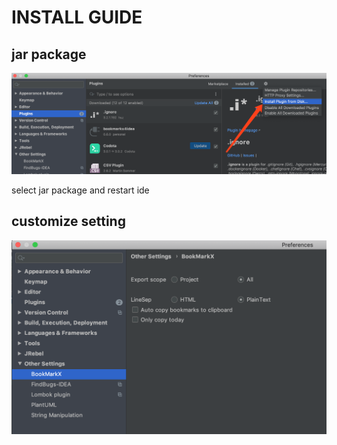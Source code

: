 # INSTALL GUIDE

## jar package

![](./install_jar.png)

select jar package and restart ide

## customize setting

![](./custom_setting.png)
